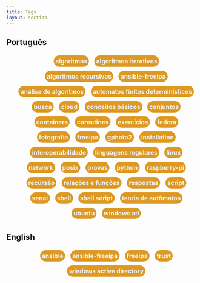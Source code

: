 ```yaml
---
title: Tags
layout: section
---
```



<style>
ul > li > a {
    border-radius: 15px 15px;
    background-color: #d92;
    color: #f0f0f0;
    font-weight: bolder;
    text-align: center;
    padding: 5px;
    font-size: 16px;
    text-decoration: none;
    white-space: nowrap;
    line-height: 20px;
}
ul > li {
    list-style: none;
    display: inline-block;
    padding: 5px;
    margin: 5px auto;
    line-height: 20px;
}
ul {
    margin: 0 auto;
    text-align: center;
}
</style>


## Português
* [algoritmos](algoritmos)
* [algoritmos iterativos](algoritmos_iterativos)
* [algoritmos recursivos](algoritmos_recursivos)
* [ansible-freeipa](ansible-freeipa)
* [análise de algoritmos](análise_de_algoritmos)
* [automatos finitos determinísticos](automatos_finitos_determinísticos)
* [busca](busca)
* [cloud](cloud)
* [conceitos básicos](conceitos_básicos)
* [conjuntos](conjuntos)
* [containers](containers)
* [coroutines](coroutines)
* [exercícios](exercícios)
* [fedora](fedora)
* [fotografia](fotografia)
* [freeipa](freeipa)
* [gphoto2](gphoto2)
* [installation](installation)
* [interoperabilidade](interoperabilidade)
* [linguagens regulares](linguagens_regulares)
* [linux](linux)
* [network](network)
* [posix](posix)
* [provas](provas)
* [python](python)
* [raspberry-pi](raspberry-pi)
* [recursão](recursão)
* [relações e funções](relações_e_funções)
* [respostas](respostas)
* [script](script)
* [senai](senai)
* [shell](shell)
* [shell script](shell_script)
* [teoria de autômatos](teoria_de_autômatos)
* [ubuntu](ubuntu)
* [windows ad](windows_ad)

## English
* [ansible](ansible)
* [ansible-freeipa](ansible-freeipa)
* [freeipa](freeipa)
* [trust](trust)
* [windows active directory](windows_active_directory)
